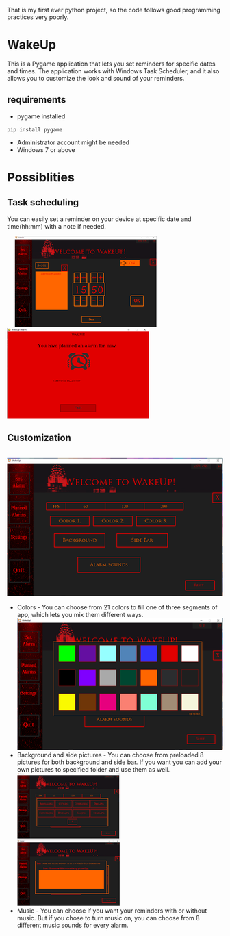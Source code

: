 That is my first ever python project, so the code follows good programming practices very poorly.
# WakeUp
This is a Pygame application that lets you set reminders for specific dates and times. The application works with Windows Task Scheduler, and it also allows you to customize the look and sound of your reminders.
## requirements
- pygame installed
```
pip install pygame 
```
- Administrator account might be needed
- Windows 7 or above
# Possiblities
## Task scheduling
You can easily set a reminder on your device at specific date and time(hh:mm) with a note if needed.

&emsp; ![Setting alarm](https://github.com/Dunno358/Pictures/blob/main/WakeUp_set_alarm.png?raw=true) &emsp; ![Alarm popped up](https://github.com/Dunno358/Pictures/blob/main/WakeUp_get_alarm.png?raw=true)
## Customization
&emsp; ![Settings](https://github.com/Dunno358/Pictures/blob/main/wakeup_settings.png?raw=true)
- Colors - You can choose from 21 colors to fill one of three segments of app, which lets you mix them different ways.
&emsp; ![Colors](https://github.com/Dunno358/Pictures/blob/main/WakeUp_color_picking.png?raw=true)
- Background and side pictures - You can choose from preloaded 8 pictures for both background and side bar. If you want you can add your own pictures to specified folder and use them as well.
![Backgrounds](https://github.com/Dunno358/Pictures/blob/main/WakeUp_pict_picking.png?raw=true) ![Adding Background](https://github.com/Dunno358/Pictures/blob/main/WakeUp_pict_adding.png?raw=true)
- Music - You can choose if you want your reminders with or without music. But if you chose to turn music on, you can choose from 8 different music sounds for every alarm.
